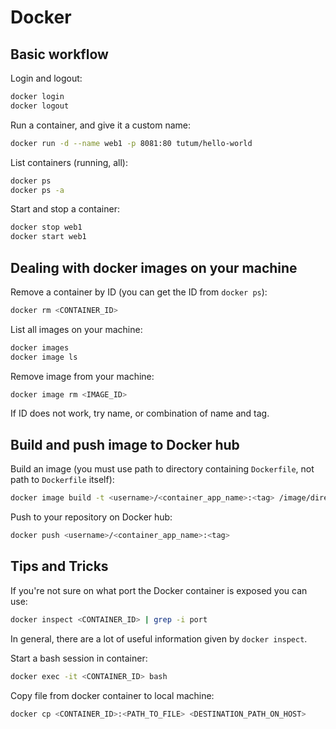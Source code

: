 # Docker

## Basic workflow

Login and logout:

```bash
docker login
docker logout
```

Run a container, and give it a custom name:

```bash
docker run -d --name web1 -p 8081:80 tutum/hello-world
```

List containers (running, all):

```bash
docker ps
docker ps -a
```

Start and stop a container:

```bash
docker stop web1
docker start web1
```

## Dealing with docker images on your machine

Remove a container by ID (you can get the ID from `docker ps`):

```bash
docker rm <CONTAINER_ID>
```

List all images on your machine:

```bash
docker images
docker image ls
```

Remove image from your machine:

```bash
docker image rm <IMAGE_ID>
```

If ID does not work, try name, or combination of name and tag.

## Build and push image to Docker hub

Build an image (you must use path to directory containing `Dockerfile`, not path to `Dockerfile` itself):

```bash
docker image build -t <username>/<container_app_name>:<tag> /image/directory/
```

Push to your repository on Docker hub:

```bash
docker push <username>/<container_app_name>:<tag>
```

## Tips and Tricks

If you're not sure on what port the Docker container is exposed you can use:

```bash
docker inspect <CONTAINER_ID> | grep -i port
```

In general, there are a lot of useful information given by `docker inspect`.

Start a bash session in container:

```bash
docker exec -it <CONTAINER_ID> bash
```

Copy file from docker container to local machine:

```bash
docker cp <CONTAINER_ID>:<PATH_TO_FILE> <DESTINATION_PATH_ON_HOST>
```
